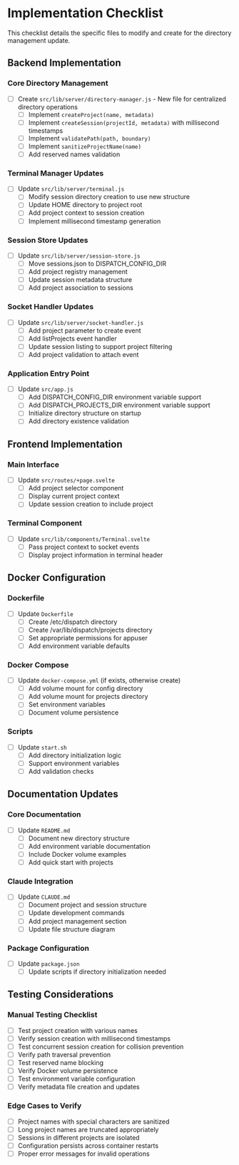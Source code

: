 # Implementation Checklist

This checklist details the specific files to modify and create for the directory management update.

## Backend Implementation

### Core Directory Management
- [ ] Create `src/lib/server/directory-manager.js` - New file for centralized directory operations
  - [ ] Implement `createProject(name, metadata)`
  - [ ] Implement `createSession(projectId, metadata)` with millisecond timestamps
  - [ ] Implement `validatePath(path, boundary)`
  - [ ] Implement `sanitizeProjectName(name)`
  - [ ] Add reserved names validation

### Terminal Manager Updates
- [ ] Update `src/lib/server/terminal.js`
  - [ ] Modify session directory creation to use new structure
  - [ ] Update HOME directory to project root
  - [ ] Add project context to session creation
  - [ ] Implement millisecond timestamp generation

### Session Store Updates  
- [ ] Update `src/lib/server/session-store.js`
  - [ ] Move sessions.json to DISPATCH_CONFIG_DIR
  - [ ] Add project registry management
  - [ ] Update session metadata structure
  - [ ] Add project association to sessions

### Socket Handler Updates
- [ ] Update `src/lib/server/socket-handler.js`
  - [ ] Add project parameter to create event
  - [ ] Add listProjects event handler
  - [ ] Update session listing to support project filtering
  - [ ] Add project validation to attach event

### Application Entry Point
- [ ] Update `src/app.js`
  - [ ] Add DISPATCH_CONFIG_DIR environment variable support
  - [ ] Add DISPATCH_PROJECTS_DIR environment variable support
  - [ ] Initialize directory structure on startup
  - [ ] Add directory existence validation

## Frontend Implementation

### Main Interface
- [ ] Update `src/routes/+page.svelte`
  - [ ] Add project selector component
  - [ ] Display current project context
  - [ ] Update session creation to include project

### Terminal Component
- [ ] Update `src/lib/components/Terminal.svelte`
  - [ ] Pass project context to socket events
  - [ ] Display project information in terminal header

## Docker Configuration

### Dockerfile
- [ ] Update `Dockerfile`
  - [ ] Create /etc/dispatch directory
  - [ ] Create /var/lib/dispatch/projects directory
  - [ ] Set appropriate permissions for appuser
  - [ ] Add environment variable defaults

### Docker Compose
- [ ] Update `docker-compose.yml` (if exists, otherwise create)
  - [ ] Add volume mount for config directory
  - [ ] Add volume mount for projects directory
  - [ ] Set environment variables
  - [ ] Document volume persistence

### Scripts
- [ ] Update `start.sh`
  - [ ] Add directory initialization logic
  - [ ] Support environment variables
  - [ ] Add validation checks

## Documentation Updates

### Core Documentation
- [ ] Update `README.md`
  - [ ] Document new directory structure
  - [ ] Add environment variable documentation
  - [ ] Include Docker volume examples
  - [ ] Add quick start with projects

### Claude Integration
- [ ] Update `CLAUDE.md`
  - [ ] Document project and session structure
  - [ ] Update development commands
  - [ ] Add project management section
  - [ ] Update file structure diagram

### Package Configuration
- [ ] Update `package.json`
  - [ ] Update scripts if directory initialization needed

## Testing Considerations

### Manual Testing Checklist
- [ ] Test project creation with various names
- [ ] Verify session creation with millisecond timestamps
- [ ] Test concurrent session creation for collision prevention
- [ ] Verify path traversal prevention
- [ ] Test reserved name blocking
- [ ] Verify Docker volume persistence
- [ ] Test environment variable configuration
- [ ] Verify metadata file creation and updates

### Edge Cases to Verify
- [ ] Project names with special characters are sanitized
- [ ] Long project names are truncated appropriately
- [ ] Sessions in different projects are isolated
- [ ] Configuration persists across container restarts
- [ ] Proper error messages for invalid operations